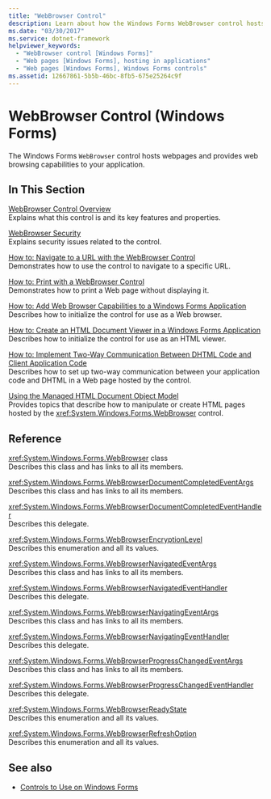 ```yaml
---
title: "WebBrowser Control"
description: Learn about how the Windows Forms WebBrowser control hosts webpages and provides web browsing capabilities to your application.
ms.date: "03/30/2017"
ms.service: dotnet-framework
helpviewer_keywords: 
  - "WebBrowser control [Windows Forms]"
  - "Web pages [Windows Forms], hosting in applications"
  - "Web pages [Windows Forms], Windows Forms controls"
ms.assetid: 12667861-5b5b-46bc-8fb5-675e25264c9f
---
```

# WebBrowser Control (Windows Forms)

The Windows Forms `WebBrowser` control hosts webpages and provides web browsing capabilities to your application.  
  
## In This Section  

[WebBrowser Control Overview](webbrowser-control-overview.md)\
Explains what this control is and its key features and properties.  
  
[WebBrowser Security](webbrowser-security.md)\
Explains security issues related to the control.  
  
[How to: Navigate to a URL with the WebBrowser Control](how-to-navigate-to-a-url-with-the-webbrowser-control.md)\
Demonstrates how to use the control to navigate to a specific URL.  
  
[How to: Print with a WebBrowser Control](how-to-print-with-a-webbrowser-control.md)\
Demonstrates how to print a Web page without displaying it.  
  
[How to: Add Web Browser Capabilities to a Windows Forms Application](how-to-add-web-browser-capabilities-to-a-windows-forms-application.md)\
Describes how to initialize the control for use as a Web browser.  
  
[How to: Create an HTML Document Viewer in a Windows Forms Application](how-to-create-an-html-document-viewer-in-a-windows-forms-application.md)\
Describes how to initialize the control for use as an HTML viewer.  
  
[How to: Implement Two-Way Communication Between DHTML Code and Client Application Code](implement-two-way-com-between-dhtml-and-client.md)\
Describes how to set up two-way communication between your application code and DHTML in a Web page hosted by the control.  
  
[Using the Managed HTML Document Object Model](using-the-managed-html-document-object-model.md)\
Provides topics that describe how to manipulate or create HTML pages hosted by the <xref:System.Windows.Forms.WebBrowser> control.  
  
## Reference  

<xref:System.Windows.Forms.WebBrowser> class  
Describes this class and has links to all its members.  
  
<xref:System.Windows.Forms.WebBrowserDocumentCompletedEventArgs>  
Describes this class and has links to all its members.  
  
<xref:System.Windows.Forms.WebBrowserDocumentCompletedEventHandler>  
Describes this delegate.  
  
<xref:System.Windows.Forms.WebBrowserEncryptionLevel>  
Describes this enumeration and all its values.  
  
<xref:System.Windows.Forms.WebBrowserNavigatedEventArgs>  
Describes this class and has links to all its members.  
  
<xref:System.Windows.Forms.WebBrowserNavigatedEventHandler>  
Describes this delegate.  
  
<xref:System.Windows.Forms.WebBrowserNavigatingEventArgs>  
Describes this class and has links to all its members.  
  
<xref:System.Windows.Forms.WebBrowserNavigatingEventHandler>  
Describes this delegate.  
  
<xref:System.Windows.Forms.WebBrowserProgressChangedEventArgs>  
Describes this class and has links to all its members.  
  
<xref:System.Windows.Forms.WebBrowserProgressChangedEventHandler>  
Describes this delegate.  
  
<xref:System.Windows.Forms.WebBrowserReadyState>  
Describes this enumeration and all its values.  
  
<xref:System.Windows.Forms.WebBrowserRefreshOption>  
Describes this enumeration and all its values.  
  
## See also

- [Controls to Use on Windows Forms](controls-to-use-on-windows-forms.md)
